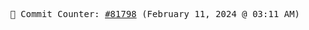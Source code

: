 <p align="center">
    <samp>
        📮 Commit Counter: <a href="https://github.com/Javascript-void0/Javascript-void0/commits/main">#81798</a> (February 11, 2024 @ 03:11 AM)
    </samp>
</p>